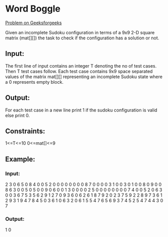 # Word Boggle

[Problem on Geeksforgeeks](https://practice.geeksforgeeks.org/problems/word-boggle/0)

Given an incomplete Sudoku configuration in terms of a 9x9  2-D square matrix (mat[][]) the task to check if the configuration has a solution or not. 

## Input:
The first line of input contains an integer T denoting the no of test cases. Then T test cases follow. Each test case contains 9x9 space separated values of the matrix mat[][] representing an incomplete Sudoku state where a 0 represents empty block.


## Output:
For each test case in a new line print 1 if the sudoku configuration is valid else print 0.

## Constraints:
1<=T<=10
0<=mat[]<=9

## Example:
### Input:
2
3 0 6 5 0 8 4 0 0 5 2 0 0 0 0 0 0 0 0 8 7 0 0 0 0 3 1 0 0 3 0 1 0 0 8 0 9 0 0 8 6 3 0 0 5 0 5 0 0 9 0 6 0 0 1 3 0 0 0 0 2 5 0 0 0 0 0 0 0 0 7 4 0 0 5 2 0 6 3 0 0
3 6 7 5 3 5 6 2 9 1 2 7 0 9 3 6 0 6 2 6 1 8 7 9 2 0 2 3 7 5 9 2 2 8 9 7 3 6 1 2 9 3 1 9 4 7 8 4 5 0 3 6 1 0 6 3 2 0 6 1 5 5 4 7 6 5 6 9 3 7 4 5 2 5 4 7 4 4 3 0 7 

### Output:
1
0